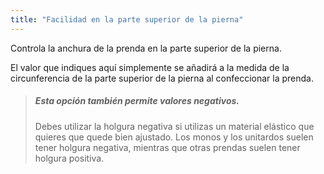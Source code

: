 ```yaml
---
title: "Facilidad en la parte superior de la pierna"
---
```


Controla la anchura de la prenda en la parte superior de la pierna.

El valor que indiques aquí simplemente se añadirá a la medida de la circunferencia de la parte superior de la pierna al confeccionar la prenda.

> ##### Esta opción también permite valores negativos.
> 
> Debes utilizar la holgura negativa si utilizas un material elástico que quieres que quede bien ajustado. Los monos y los unitardos suelen tener holgura negativa, mientras que otras prendas suelen tener holgura positiva.




